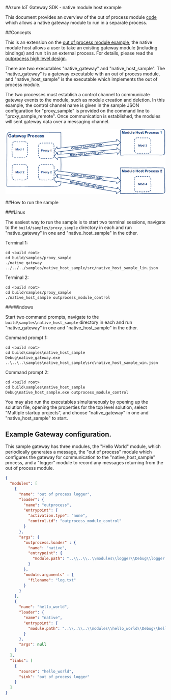 #Azure IoT Gateway SDK - native module host example

This document provides an overview of the out of process module [code](./src) which allows a native gateway module to run in a separate process.

##Concepts

This is an extension on the [out of process module example](../proxy_sample/README.md), the native module host allows a user to take an existing gateway module (including bindings) and run it in an external process. For details, please read the [outprocess high level design](../../core/devdoc/outprocess_hld.md).


There are two executables "native\_gateway" and "native\_host\_sample". The "native\_gateway" is a gateway executable with an out of process module, and "native\_host\_sample" is the executable which implements the out of process module.

The two processes must establish a control channel to communicate gateway events to the module, such as module creation and deletion. In this example, the control channel name is given in the sample JSON configuration for "proxy\_sample" is provided on the command line to "proxy\_sample\_remote".  Once communication is established, the modules will sent gateway data over a messaging channel.

![](../../core/devdoc/media/outprocess-gateway-modules.png)

##How to run the sample

###Linux

The easiest way to run the sample is to start two terminal sessions, navigate to the `build/samples/proxy_sample` directory in each and run
"native\_gateway" in one and "native\_host\_sample" in the other.

Terminal 1:
```
cd <build root>
cd build/samples/proxy_sample
./native_gateway ../../../samples/native_host_sample/src/native_host_sample_lin.json
```

Terminal 2:
```
cd <build root>
cd build/samples/proxy_sample
./native_host_sample outprocess_module_control
```

###Windows

Start two command prompts, navigate to the `build\samples\native_host_sample` directory in each and run "native\_gateway" in one and "native\_host\_sample" in the other.

Command prompt 1:
```
cd <build root>
cd build\samples\native_host_sample
Debug\native_gateway.exe ..\..\..\samples\native_host_sample\src\native_host_sample_win.json
```

Command prompt 2:
```
cd <build root>
cd build\samples\native_host_sample
Debug\native_host_sample.exe outprocess_module_control
```

You may also run the executables simultaneously by opening up the solution file, opening the properties for the top level solution, select "Multiple startup projects", and choose "native\_gateway" in one and "native\_host\_sample" to start.

## Example Gateway configuration.

This sample gateway has three modules, the "Hello World" module, which periodically generates a message, the "out of process" module which configures the gateway for communication to the "native\_host\_sample" process, and a "logger" module to record any messages returning from the out of process module.

```JSON
{
  "modules": [
    {
      "name": "out of process logger",
      "loader": {
        "name": "outprocess",
        "entrypoint": {
          "activation.type": "none",
          "control.id": "outprocess_module_control"
        }
      },
      "args": {
        "outprocess.loader" : {
          "name": "native",
          "entrypoint": {
            "module.path": "..\\..\\..\\modules\\logger\\Debug\\logger.dll"
          }
        },
        "module.arguments" : {
          "filename": "log.txt"
        }
      }
    },
    {
      "name": "hello_world",
      "loader": {
        "name": "native",
        "entrypoint": {
          "module.path": "..\\..\\..\\modules\\hello_world\\Debug\\hello_world.dll"
        }
      },
      "args": null
    }
  ],
  "links": [
    {
      "source": "hello_world",
      "sink": "out of process logger"
    }
  ]
}
```